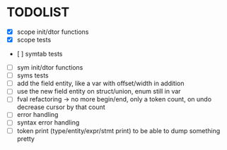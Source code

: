 # TODOLIST
- [x] scope init/dtor functions
- [x] scope tests
- [ ] symtab tests
- [ ] sym init/dtor functions
- [ ] syms tests
- [ ] add the field entity, like a var with offset/width in addition
- [ ] use the new field entity on struct/union, enum still in var
- [ ] fval refactoring -> no more begin/end, only a token count, on undo decrease cursor by that count
- [ ] error handling
- [ ] syntax error handling
- [ ] token print (type/entity/expr/stmt print) to be able to dump something pretty
